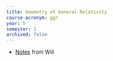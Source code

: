 ```yaml
---
title: Geometry of General Relativity
course-acronym: ggr
year: 5
semester: 2
archived: false
---
```


- [Notes](/resources/math5/ggr/Geometry_of_GR.pdf) from Will